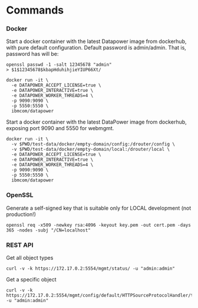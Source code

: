 # Commands

### Docker

Start a docker container with the latest Datapower image from dockerhub, with pure default configuration. Default password is admin/admin. That is, password has will be:
```
openssl passwd -1 -salt 12345678 "admin"  
> $1$12345678$kbapHduhihjieYIUP66Xt/
```
```
docker run -it \
  -e DATAPOWER_ACCEPT_LICENSE=true \
  -e DATAPOWER_INTERACTIVE=true \
  -e DATAPOWER_WORKER_THREADS=4 \
  -p 9090:9090 \
  -p 5550:5550 \
  ibmcom/datapower
```
Start a docker container with the latest DataPower image from dockerhub, exposing port 9090 and 5550 for webmgmt.
```
docker run -it \
  -v $PWD/test-data/docker/empty-domain/config:/drouter/config \
  -v $PWD/test-data/docker/empty-domain/local:/drouter/local \
  -e DATAPOWER_ACCEPT_LICENSE=true \
  -e DATAPOWER_INTERACTIVE=true \
  -e DATAPOWER_WORKER_THREADS=4 \
  -p 9090:9090 \
  -p 5550:5550 \
  ibmcom/datapower
```

### OpenSSL

Generate a self-signed key that is suitable only for LOCAL development (not production!)

```
openssl req -x509 -newkey rsa:4096 -keyout key.pem -out cert.pem -days 365 -nodes -subj "/CN=localhost"
```

### REST API

Get all object types
```
curl -v -k https://172.17.0.2:5554/mgmt/status/ -u "admin:admin"
```

Get a specific object
```
curl -v -k https://172.17.0.2:5554/mgmt/config/default/HTTPSourceProtocolHandler/test_http_handler -u "admin:admin"
```


